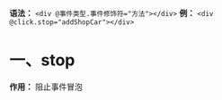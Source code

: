 **语法：** `<div @事件类型.事件修饰符="方法"></div>`
**例：** `<div @click.stop="addShopCar"></div>`

# 一、stop
  **作用：** 阻止事件冒泡